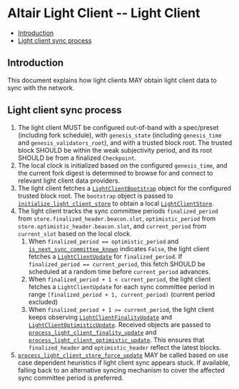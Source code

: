 # Altair Light Client -- Light Client

<!-- mdformat-toc start --slug=github --no-anchors --maxlevel=6 --minlevel=2 -->

- [Introduction](#introduction)
- [Light client sync process](#light-client-sync-process)

<!-- mdformat-toc end -->

## Introduction

This document explains how light clients MAY obtain light client data to sync
with the network.

## Light client sync process

1. The light client MUST be configured out-of-band with a spec/preset (including
   fork schedule), with `genesis_state` (including `genesis_time` and
   `genesis_validators_root`), and with a trusted block root. The trusted block
   SHOULD be within the weak subjectivity period, and its root SHOULD be from a
   finalized `Checkpoint`.
2. The local clock is initialized based on the configured `genesis_time`, and
   the current fork digest is determined to browse for and connect to relevant
   light client data providers.
3. The light client fetches a
   [`LightClientBootstrap`](./sync-protocol.md#lightclientbootstrap) object for
   the configured trusted block root. The `bootstrap` object is passed to
   [`initialize_light_client_store`](./sync-protocol.md#initialize_light_client_store)
   to obtain a local [`LightClientStore`](./sync-protocol.md#lightclientstore).
4. The light client tracks the sync committee periods `finalized_period` from
   `store.finalized_header.beacon.slot`, `optimistic_period` from
   `store.optimistic_header.beacon.slot`, and `current_period` from
   `current_slot` based on the local clock.
   1. When `finalized_period == optimistic_period` and
      [`is_next_sync_committee_known`](./sync-protocol.md#is_next_sync_committee_known)
      indicates `False`, the light client fetches a
      [`LightClientUpdate`](./sync-protocol.md#lightclientupdate) for
      `finalized_period`. If `finalized_period == current_period`, this fetch
      SHOULD be scheduled at a random time before `current_period` advances.
   2. When `finalized_period + 1 < current_period`, the light client fetches a
      `LightClientUpdate` for each sync committee period in range
      `[finalized_period + 1, current_period)` (current period excluded)
   3. When `finalized_period + 1 >= current_period`, the light client keeps
      observing
      [`LightClientFinalityUpdate`](./sync-protocol.md#lightclientfinalityupdate)
      and
      [`LightClientOptimisticUpdate`](./sync-protocol.md#lightclientoptimisticupdate).
      Received objects are passed to
      [`process_light_client_finality_update`](./sync-protocol.md#process_light_client_finality_update)
      and
      [`process_light_client_optimistic_update`](./sync-protocol.md#process_light_client_optimistic_update).
      This ensures that `finalized_header` and `optimistic_header` reflect the
      latest blocks.
5. [`process_light_client_store_force_update`](./sync-protocol.md#process_light_client_store_force_update)
   MAY be called based on use case dependent heuristics if light client sync
   appears stuck. If available, falling back to an alternative syncing mechanism
   to cover the affected sync committee period is preferred.

